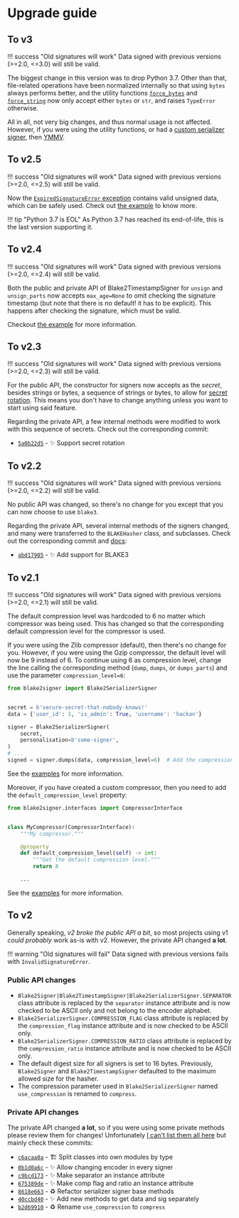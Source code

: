 # Upgrade guide

## To v3

!!! success "Old signatures will work"
    Data signed with previous versions (>=2.0, <=3.0) will still be valid.

The biggest change in this version was to drop Python 3.7. Other than that, file-related operations have been normalized internally so that using `bytes` always performs better, and the utility functions [`force_bytes`](utils.md#blake2signer.utils.force_bytes) and [`force_string`](utils.md#blake2signer.utils.force_string) now only accept either `bytes` or `str`, and raises `TypeError` otherwise.

All in all, not very big changes, and thus normal usage is not affected. However, if you were using the utility functions, or had a [custom serializer signer](examples.md#creating-a-custom-serializersigner-class), then [YMMV](https://www.urbandictionary.com/define.php?term=ymmv).

## To v2.5

!!! success "Old signatures will work"
    Data signed with previous versions (>=2.0, <=2.5) will still be valid.

Now the [`ExpiredSignatureError` exception](errors.md#blake2signer.errors.ExpiredSignatureError) contains valid unsigned data, which can be safely used. Check out [the example](examples.md#the-expired-signature-exception) to know more.

!!! tip "Python 3.7 is EOL"
    As Python 3.7 has reached its end-of-life, this is the last version supporting it.

## To v2.4

!!! success "Old signatures will work"
    Data signed with previous versions (>=2.0, <=2.4) will still be valid.

Both the public and private API of Blake2TimestampSigner for `unsign` and `unsign_parts` now accepts `max_age=None` to omit checking the signature timestamp (but note that there is no default! it has to be explicit). This happens after checking the signature, which must be valid.

Checkout [the example](examples.md#choosing-when-to-check-the-timestamp) for more information.

## To v2.3

!!! success "Old signatures will work"
    Data signed with previous versions (>=2.0, <=2.3) will still be valid.

For the public API, the constructor for signers now accepts as the _secret_, besides strings or bytes, a sequence of strings or bytes, to allow for [secret rotation](examples.md#rotating-the-secret). This means you don't have to change anything unless you want to start using said feature.

Regarding the private API, a few internal methods were modified to work with this sequence of secrets. Check out the corresponding commit:

* [`5a0b22d5`](https://gitlab.com/hackancuba/blake2signer/-/commit/5a0b22d5949ffed4010cfb9d1b75d1660d682269) - ✨ Support secret rotation

## To v2.2

!!! success "Old signatures will work"
    Data signed with previous versions (>=2.0, <=2.2) will still be valid.

No public API was changed, so there's no change for you except that you can now choose to use `blake3`.

Regarding the private API, several internal methods of the signers changed, and many were transferred to the `BLAKEHasher` class, and subclasses. Check out the corresponding commit and [docs](hashers.md):

* [`abd17905`](https://gitlab.com/hackancuba/blake2signer/-/commit/abd17905cf571b25aa001329a0c815338161c947) - ✨ Add support for BLAKE3

## To v2.1

!!! success "Old signatures will work"
    Data signed with previous versions (>=2.0, <=2.1) will still be valid.

The default compression level was hardcoded to 6 no matter which compressor was being used. This has changed so that the corresponding default compression level for the compressor is used.

If you were using the Zlib compressor (default), then there's no change for you. However, if you were using the Gzip compressor, the default level will now be 9 instead of 6. To continue using 6 as compression level, change the line calling the corresponding method (`dump`, `dumps`, or `dumps_parts`) and use the parameter `compression_level=6`:

```python
from blake2signer import Blake2SerializerSigner


secret = b'secure-secret-that-nobody-knows!'
data = {'user_id': 1, 'is_admin': True, 'username': 'hackan'}

signer = Blake2SerializerSigner(
    secret,
    personalisation=b'some-signer',
)
# ...
signed = signer.dumps(data, compression_level=6)  # Add the compression_level parameter
```

See the [examples](examples.md#compressing-data) for more information.

Moreover, if you have created a custom compressor, then you need to add the `default_compression_level` property:

```python
from blake2signer.interfaces import CompressorInterface


class MyCompressor(CompressorInterface):
    """My compressor."""

    @property
    def default_compression_level(self) -> int:
        """Get the default compression level."""
        return 8

    ...
```

See the [examples](examples.md#using-a-custom-compressor) for more information.

## To v2

Generally speaking, *v2 broke the public API a bit*, so most projects using v1 *could probably* work as-is with v2. However, the private API changed **a lot**.

!!! warning "Old signatures will fail"
    Data signed with previous versions fails with `InvalidSignatureError`.

### Public API changes

* `Blake2Signer|Blake2TimestampSigner|Blake2SerializerSigner.SEPARATOR` class attribute is replaced by the `separator` instance attribute and is now checked to be ASCII only and not belong to the encoder alphabet.
* `Blake2SerializerSigner.COMPRESSION_FLAG` class attribute is replaced by the `compression_flag` instance attribute and is now checked to be ASCII only.
* `Blake2SerializerSigner.COMPRESSION_RATIO` class attribute is replaced by the `compression_ratio` instance attribute and is now checked to be ASCII only.
* The default digest size for all signers is set to 16 bytes. Previously, `Blake2Signer` and `Blake2TimestampSigner` defaulted to the maximum allowed size for the hasher.
* The compression parameter used in `Blake2SerializerSigner` named `use_compression` is renamed to `compress`.

### Private API changes

The private API changed **a lot**, so if you were using some private methods please review them for changes! Unfortunately [I can't list them all here](https://gitlab.com/hackancuba/blake2signer/-/commits/2.0.0) but mainly check these commits:

* [`c6acaa0a`](https://gitlab.com/hackancuba/blake2signer/-/commit/c6acaa0a8f0d2c7d45145df09a3b8dbd4c8f9948) - 🏗 Split classes into own modules by type
* [`0b1d0a6c`](https://gitlab.com/hackancuba/blake2signer/-/commit/0b1d0a6ccb8a7107c40f3d967c03f411ebc3f377) - ✨ Allow changing encoder in every signer
* [`c9bcd173`](https://gitlab.com/hackancuba/blake2signer/-/commit/c9bcd1733643a6320a1ff579a69be92af6dda713) - ✨ Make separator an instance attribute
* [`675389de`](https://gitlab.com/hackancuba/blake2signer/-/commit/675389dedaf4aff22e0ae061069018dae596dc0f) - ✨ Make comp flag and ratio an instance attribute
* [`8618e663`](https://gitlab.com/hackancuba/blake2signer/-/commit/8618e663c7b8d4f957d15439776347cc8e048e17) - ♻ Refactor serializer signer base methods
* [`40ccbd40`](https://gitlab.com/hackancuba/blake2signer/-/commit/40ccbd40c2a3125daee6c4012c4681460aeb6e3a) - ✨ Add new methods to get data and sig separately
* [`b2d69910`](https://gitlab.com/hackancuba/blake2signer/-/commit/b2d699101cc9a97c8f0f1632eebdc2ec74646053) - ♻ Rename `use_compression` to `compress`
